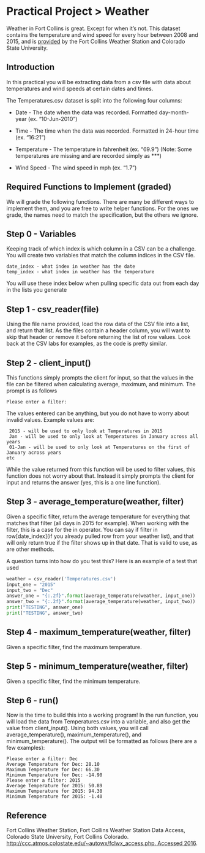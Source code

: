 # Practical Project > Weather

Weather in Fort Collins is great. Except for when it’s not. This dataset contains the temperature and wind speed for every hour between 2008 and 2015, and is [provided](https://climate.colostate.edu/~autowx/fclwx_access.php) by the Fort Collins Weather Station and Colorado State University.

## Introduction
In this practical you will be extracting data from a csv file with data about temperatures and wind speeds at certain dates and times.

The Temperatures.csv dataset is split into the following four columns:

* Date - The date when the data was recorded. Formatted day-month-year (ex. “10-Jun-2010”)

* Time - The time when the data was recorded. Formatted in 24-hour time (ex. “16:21”)

* Temperature - The temperature in fahrenheit (ex. “69.9”) (Note: Some temperatures are missing and are recorded simply as ***)

* Wind Speed - The wind speed in mph (ex. “1.7”)

## Required Functions to Implement (graded)
We will grade the following functions. There are many be different ways to implement them, and you are free to write helper functions. For the ones we grade, the names need to match the specification, but the others we ignore.

## Step 0 - Variables
Keeping track of which index is which column in a CSV can be a challenge. You will create two variables that match the column indices in the CSV file.
```
date_index - what index in weather has the date
temp_index - what index in weather has the temperature
```
You will use these index below when pulling specific data out from each day in the lists you generate

## Step 1 - csv_reader(file)
Using the file name provided, load the row data of the CSV file into a list, and return that list. As the files contain a header column, you will want to skip that header or remove it before returning the list of row values. Look back at the CSV labs for examples, as the code is pretty similar.

## Step 2 - client_input()
This functions simply prompts the client for input, so that the values in the file can be filtered when calculating average, maximum, and minimum. The prompt is as follows
```
Please enter a filter: 
```
The values entered can be anything, but you do not have to worry about invalid values. Example values are:
```
 2015 - will be used to only look at Temperatures in 2015
 Jan - will be used to only look at Temperatures in January across all years
 01-Jan - will be used to only look at Temperatures on the first of January across years
etc
```
While the value returned from this function will be used to filter values, this function does not worry about that. Instead it simply prompts the client for input and returns the answer (yes, this is a one line function).

## Step 3 - average_temperature(weather, filter)
Given a specific filter, return the average temperature for everything that matches that filter (all days in 2015 for example). When working with the filter, this is a case for the in operator. You can say if filter in row[date_index](if you already pulled row from your weather list), and that will only return true if the filter shows up in that date. That is valid to use, as are other methods.

A question turns into how do you test this? Here is an example of a test that used
```python
weather = csv_reader('Temperatures.csv')
input_one = "2015"
input_two = "Dec"
answer_one = "{:.2f}".format(average_temperature(weather, input_one))
answer_two = "{:.2f}".format(average_temperature(weather, input_two))
print("TESTING", answer_one)
print("TESTING", answer_two)
```
## Step 4 - maximum_temperature(weather, filter)
Given a specific filter, find the maximum temperature.

## Step 5 - minimum_temperature(weather, filter)
Given a specific filter, find the minimum temperature.

## Step 6 - run()
Now is the time to build this into a working program! In the run function, you will load the data from Temperatures.csv into a variable, and also get the value from client_input(). Using both values, you will call average_temperature(), maximum_temperature(), and minimum_temperature(). The output will be formatted as follows (here are a few examples):
```
Please enter a filter: Dec
Average Temperature for Dec: 28.10
Maximum Temperature for Dec: 66.30
Minimum Temperature for Dec: -14.90
Please enter a filter: 2015
Average Temperature for 2015: 50.89
Maximum Temperature for 2015: 94.30
Minimum Temperature for 2015: -1.40
```
## Reference
Fort Collins Weather Station, Fort Collins Weather Station Data Access, Colorado State University, Fort Collins Colorado. [http://ccc.atmos.colostate.edu/~autowx/fclwx_access.php. Accessed 2016](https://climate.colostate.edu/~autowx/fclwx_access.php).
